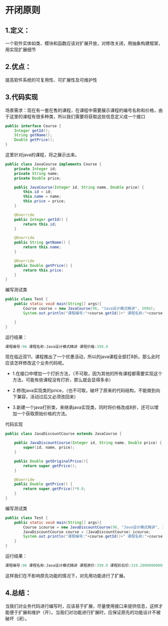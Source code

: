 # 开闭原则

## 1.定义：

一个软件实体如类、模块和函数应该对扩展开放，对修改关闭，用抽象构建框架，用实现扩展细节

## 2.优点：

提高软件系统的可复用性、可扩展性及可维护性

## 3.代码实现

场景需求：现在有一套在售的课程，在课程中需要展示课程的编号名称和价格，由于这里的课程有很多种类，所以我们需要将获取这些信息定义成一个接口

```java
public interface Course {
    Integer getId();
    String getName();
    Double getPrice();
}
```

这里针对java的课程，将之展示出来。

```java
public class JavaCourse implements Course {
    private Integer id;
    private String name;
    private Double price;

    public JavaCourse(Integer id, String name, Double price) {
        this.id = id;
        this.name = name;
        this.price = price;
    }

    @Override
    public Integer getId() {
        return this.id;
    }

    @Override
    public String getName() {
        return this.name;
    }

    @Override
    public Double getPrice() {
        return this.price;
    }
}
```

编写测试类

```java
public class Test {
    public static void main(String[] args){
        Course course = new JavaCourse(96, "Java设计模式精讲", 399d);
        System.out.println("课程编号:"+course.getId()+" 课程名称:"+course.getName()+" 课程价格:"+course.getPrice());

    }
}
```

运行结果：

```java
课程编号:96 课程名称:Java设计模式精讲 课程价格:399.0
```

现在临近双11，课程推出了一个优惠活动，所以的java课程全部打8折。那么此时应该怎样修改这个业务代码呢。

- 1.在接口中增加一个打折方法，（不可取，因为其他的所有课程都需要实现这个方法，可能有些课程没有打折，那么就会显得多余）

- 2.修改java实现类的price，（也不可取，破坏了原来的代码结构，不能做到向下兼容，活动过后又必须改回来）
- 3.新建一个java打折类，来继承java实现类，同时将价格改成8折，还可以增加一个获取原始价格的方法。

代码实现

```java
public class JavaDiscountCourse extends JavaCourse {

    public JavaDiscountCourse(Integer id, String name, Double price) {
        super(id, name, price);
    }

    public Double getOriginalPrice(){
        return super.getPrice();
    }

    @Override
    public Double getPrice() {
        return super.getPrice()*0.8;
    }
}
```

编写测试类

```java
public class Test {
    public static void main(String[] args){
        Course icourse = new JavaDiscountCourse(96, "Java设计模式精讲", 399d);
        JavaDiscountCourse course = (JavaDiscountCourse) icourse;
        System.out.println("课程编号:"+course.getId()+" 课程名称:"+course.getName()+" 课程原价:"+course.getOriginalPrice()+" 课程折后价:"+course.getPrice());
    }
}
```

运行结果：

```java
课程编号:96 课程名称:Java设计模式精讲 课程原价:399.0 课程折后价:319.20000000000005
```

这样我们在不影响原先功能的情况下，对先用功能进行了扩展。

## 4.总结：

当我们对业务代码进行编写时，应该易于扩展，尽量使用接口来提供信息，这样才能便于扩展和维护（开）。当我们对功能进行扩展时，应保证原先的功能设计不被破坏（闭）。

